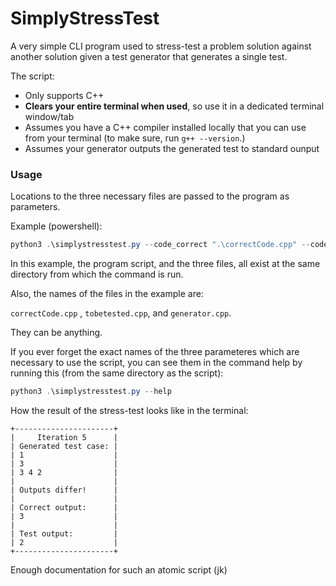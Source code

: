 # SimplyStressTest

A very simple CLI program used to stress-test a problem solution against another solution given a test generator that generates a single test.

The script:

- Only supports C++
- **Clears your entire terminal when used**, so use it in a dedicated terminal window/tab
- Assumes you have a C++ compiler installed locally that you can use from your terminal (to make sure, run ```g++ --version```.)
- Assumes your generator outputs the generated test to standard ounput

### Usage

Locations to the three necessary files are passed to the program as parameters.

Example (powershell):

```powershell
python3 .\simplystresstest.py --code_correct ".\correctCode.cpp" --code_to_test ".\tobetested.cpp" --code_generator ".\generator.cpp"
```

In this example, the program script, and the three files, all exist at the same directory from which the command is run.

Also, the names of the files in the example are:

```correctCode.cpp``` , ```tobetested.cpp```, and ```generator.cpp```.

They can be anything.

If you ever forget the exact names of the three parameteres which are necessary to use the script, you can see them in the command help by running this (from the same directory as the script):

```powershell
python3 .\simplystresstest.py --help
```

How the result of the stress-test looks like in the terminal:

```
+----------------------+
|     Iteration 5      |
| Generated test case: |
| 1                    |
| 3                    |
| 3 4 2                |
|                      |
| Outputs differ!      |
|                      |
| Correct output:      |
| 3                    |
|                      |
| Test output:         |
| 2                    |
+----------------------+
```

Enough documentation for such an atomic script (jk)
